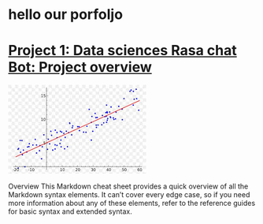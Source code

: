 # hello our porfoljo

# [Project 1: Data sciences Rasa chat Bot: Project overview](https://github.com/Jopapy19/rasa_vaderbot)

![](images/index.jpg)


Overview
This Markdown cheat sheet provides a quick overview of all the Markdown syntax elements. It can’t cover every edge case, so if you need more information about any of these elements, refer to the reference guides for basic syntax and extended syntax.
